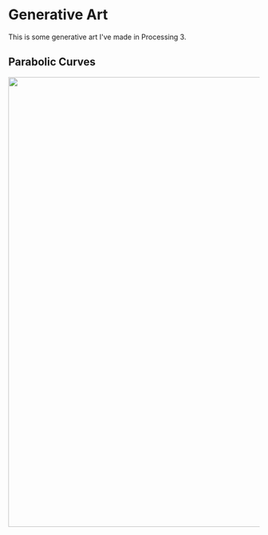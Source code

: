 # Generative Art

This is some generative art I've made in Processing 3.   


## Parabolic Curves 
<img src="./Parabolic_Curves/Breathe.gif" width="900" height="900" />